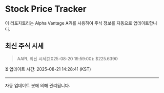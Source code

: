 
# Stock Price Tracker

이 리포지토리는 Alpha Vantage API를 사용하여 주식 정보를 자동으로 업데이트합니다.

## 최신 주식 시세
> AAPL 최신 시세(2025-08-20 19:59:00): $225.6390

⏳ 업데이트 시간: 2025-08-21 14:28:41 (KST)

---
자동 업데이트 봇에 의해 관리됩니다.
